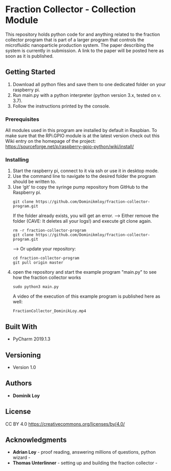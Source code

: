 # Fraction Collector - Collection Module
This repository holds python code for and anything related to the fraction collector program 
that is part of a larger program that controls the microfluidic nanoparticle production system. 
The paper describing the system is currently in submission. A link to the paper will be posted here 
as soon as it is published.

## Getting Started
1. Download all python files and save them to one dedicated folder on your raspberry pi.
2. Run main.py with a python interpreter (python version 3.x, tested on v. 3.7).
3. Follow the instructions printed by the console.

### Prerequisites
All modules used in this program are installed by default in Raspbian. 
To make sure that the RPi.GPIO module is at the latest version check out this Wiki entry on the homepage of the project:
https://sourceforge.net/p/raspberry-gpio-python/wiki/install/


### Installing

1. Start the raspberry pi, connect to it via ssh or use it in desktop mode. 
2. Use the command line to navigate to the desired folder the program should be written to.
3. Use ‘git’ to copy the syringe pump repository from GitHub to the Raspberry pi.
    ```
    git clone https://github.com/Dominikmloy/fraction-collector-program.git
    ```
    If the folder already exists, you will get an error.
    --> Either remove the folder (CAVE: It deletes all your logs!) and execute git clone again.
    ```
    rm -r fraction-collector-program
    git clone https://github.com/Dominikmloy/fraction-collector-program.git
    ```
    -->	Or update your repository:
    ```
    cd fraction-collector-program
    git pull origin master
     ```
4. open the repository and start the example program "main.py" to see how the fraction collector works
    ```
    sudo python3 main.py
    ```
    A video of the execution of this example program is published here as well: 
    ```
    FractionCollector_DominikLoy.mp4
    ```    


## Built With
* PyCharm 2019.1.3

## Versioning
* Version 1.0

## Authors

* **Dominik Loy** 

## License
CC BY 4.0
https://creativecommons.org/licenses/by/4.0/
## Acknowledgments

* **Adrian Loy** - proof reading, answering millions of questions, python wizard - 
* **Thomas Unterlinner** - setting up and building the fraction collector - 

